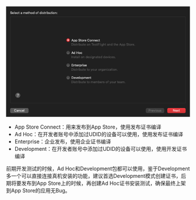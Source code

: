![](https://raw.githubusercontent.com/Liao-Hexo/image-repository/Description/image-repository/iOS%E5%BC%80%E5%8F%91%E7%AC%94%E8%AE%B0/202311281911675.png)

- App Store Connect：用来发布到App Store，使用发布证书编译
- Ad Hoc：在开发者账号中添加过UDID的设备可以使用，使用发布证书编译
- Enterprise：企业发布，使用企业证书编译
- Development：在开发者账号中添加过UDID的设备可以使用，使用开发证书编译

前期开发测试的时候，Ad Hoc和Development包都可以使用，鉴于Development多一个可以直接连接真机安装的功能，建议首选Development模式创建证书，后期将要发布到App Store上的时候，再创建Ad Hoc证书安装测试，确保最终上架到App Store的应用无Bug。
